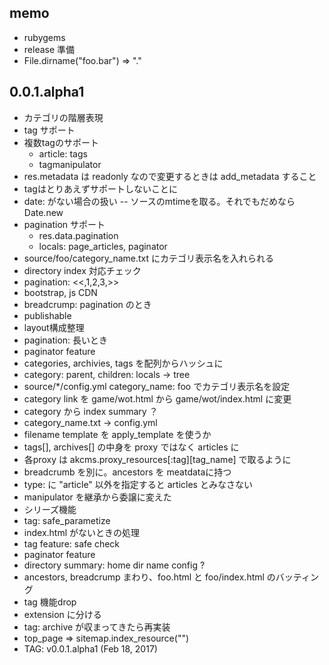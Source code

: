 ## memo
 
- rubygems
- release 準備
- File.dirname("foo.bar") => "."

## 0.0.1.alpha1
- カテゴリの階層表現
- tag サポート
- 複数tagのサポート
  - article: tags
  - tagmanipulator
- res.metadata は readonly なので変更するときは add_metadata すること
- tagはとりあえずサポートしないことに
- date: がない場合の扱い
  -- ソースのmtimeを取る。それでもだめなら Date.new
- pagination サポート
  - res.data.pagination
  - locals: page_articles, paginator
- source/foo/category_name.txt にカテゴリ表示名を入れられる
- directory index 対応チェック
- pagination: <<,1,2,3,>>
- bootstrap, js CDN
- breadcrump: pagination のとき
- publishable
- layout構成整理
- pagination: 長いとき
- paginator feature
- categories, archivies, tags を配列からハッシュに
- category: parent, children: locals -> tree
- source/*/config.yml category_name: foo でカテゴリ表示名を設定
- category link を game/wot.html から game/wot/index.html に変更
- category から index summary ？
- category_name.txt -> config.yml
- filename template を apply_template を使うか
- tags[], archives[] の中身を proxy ではなく articles に
- 各proxy は akcms.proxy_resources[:tag][tag_name] で取るように
- breadcrumb を別に。ancestors を meatdataに持つ
- type: に "article" 以外を指定すると articles とみなさない
- manipulator を継承から委譲に変えた
- シリーズ機能
- tag: safe_parametize
- index.html がないときの処理
- tag feature: safe check 
- paginator feature
- directory summary: home dir name config ?
- ancestors, breadcrump まわり、foo.html と foo/index.html のバッティング
- tag 機能drop
- extension に分ける
- tag: archive が収まってきたら再実装
- top\_page => sitemap.index_resource("")
- TAG: v0.0.1.alpha1 (Feb 18, 2017)
